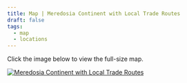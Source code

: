 ```yaml
---
title: Map | Meredosia Continent with Local Trade Routes
draft: false
tags:
  - map
  - locations
---
```

Click the image below to view the full-size map.

<a href="https://nmarchet.github.io/New-Frontier/images/map-meredosia-continent.jpg"><img src="https://nmarchet.github.io/New-Frontier/images/map-meredosia-continent.jpg"  alt="Meredosia Continent with Local Trade Routes"/></a>